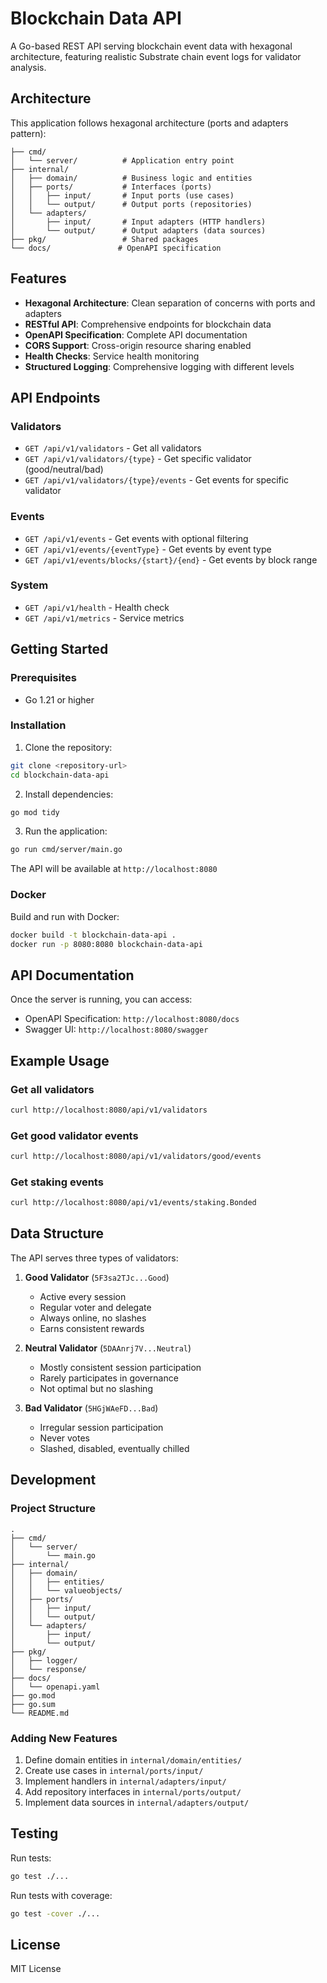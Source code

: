 # Blockchain Data API

A Go-based REST API serving blockchain event data with hexagonal architecture, featuring realistic Substrate chain event logs for validator analysis.

## Architecture

This application follows hexagonal architecture (ports and adapters pattern):

```
├── cmd/
│   └── server/          # Application entry point
├── internal/
│   ├── domain/          # Business logic and entities
│   ├── ports/           # Interfaces (ports)
│   │   ├── input/       # Input ports (use cases)
│   │   └── output/      # Output ports (repositories)
│   └── adapters/
│       ├── input/       # Input adapters (HTTP handlers)
│       └── output/      # Output adapters (data sources)
├── pkg/                 # Shared packages
└── docs/               # OpenAPI specification
```

## Features

- **Hexagonal Architecture**: Clean separation of concerns with ports and adapters
- **RESTful API**: Comprehensive endpoints for blockchain data
- **OpenAPI Specification**: Complete API documentation
- **CORS Support**: Cross-origin resource sharing enabled
- **Health Checks**: Service health monitoring
- **Structured Logging**: Comprehensive logging with different levels

## API Endpoints

### Validators
- `GET /api/v1/validators` - Get all validators
- `GET /api/v1/validators/{type}` - Get specific validator (good/neutral/bad)
- `GET /api/v1/validators/{type}/events` - Get events for specific validator

### Events
- `GET /api/v1/events` - Get events with optional filtering
- `GET /api/v1/events/{eventType}` - Get events by event type
- `GET /api/v1/events/blocks/{start}/{end}` - Get events by block range

### System
- `GET /api/v1/health` - Health check
- `GET /api/v1/metrics` - Service metrics

## Getting Started

### Prerequisites
- Go 1.21 or higher

### Installation

1. Clone the repository:
```bash
git clone <repository-url>
cd blockchain-data-api
```

2. Install dependencies:
```bash
go mod tidy
```

3. Run the application:
```bash
go run cmd/server/main.go
```

The API will be available at `http://localhost:8080`

### Docker

Build and run with Docker:

```bash
docker build -t blockchain-data-api .
docker run -p 8080:8080 blockchain-data-api
```

## API Documentation

Once the server is running, you can access:
- OpenAPI Specification: `http://localhost:8080/docs`
- Swagger UI: `http://localhost:8080/swagger`

## Example Usage

### Get all validators
```bash
curl http://localhost:8080/api/v1/validators
```

### Get good validator events
```bash
curl http://localhost:8080/api/v1/validators/good/events
```

### Get staking events
```bash
curl http://localhost:8080/api/v1/events/staking.Bonded
```

## Data Structure

The API serves three types of validators:

1. **Good Validator** (`5F3sa2TJc...Good`)
   - Active every session
   - Regular voter and delegate
   - Always online, no slashes
   - Earns consistent rewards

2. **Neutral Validator** (`5DAAnrj7V...Neutral`)
   - Mostly consistent session participation
   - Rarely participates in governance
   - Not optimal but no slashing

3. **Bad Validator** (`5HGjWAeFD...Bad`)
   - Irregular session participation
   - Never votes
   - Slashed, disabled, eventually chilled

## Development

### Project Structure
```
.
├── cmd/
│   └── server/
│       └── main.go
├── internal/
│   ├── domain/
│   │   ├── entities/
│   │   └── valueobjects/
│   ├── ports/
│   │   ├── input/
│   │   └── output/
│   └── adapters/
│       ├── input/
│       └── output/
├── pkg/
│   ├── logger/
│   └── response/
├── docs/
│   └── openapi.yaml
├── go.mod
├── go.sum
└── README.md
```

### Adding New Features

1. Define domain entities in `internal/domain/entities/`
2. Create use cases in `internal/ports/input/`
3. Implement handlers in `internal/adapters/input/`
4. Add repository interfaces in `internal/ports/output/`
5. Implement data sources in `internal/adapters/output/`

## Testing

Run tests:
```bash
go test ./...
```

Run tests with coverage:
```bash
go test -cover ./...
```

## License

MIT License 